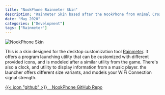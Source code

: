 ```yaml
---
title: "NookPhone Rainmeter Skin"
description: "Rainmeter Skin based after the NookPhone from Animal Crossing New Horizons"
date: "May 2020"
categories: ["Development"]
tags: ["Rainmeter"]
---
```

![NookPhone Skin](nookphone.png)

This is a skin designed for the desktop customization tool [Rainmeter](https://www.rainmeter.net/). It offers a program launching utility that can be customized with different provided icons, and is modeled after a similar utility from the game. There's also a clock, and utility to display information from a music player. the launcher offers different size variants, and models your WiFi Connection signal strength.

[{{< icon "github" >}}&nbsp;&nbsp;&nbsp;&nbsp;NookPhone GitHub Repo](https://github.com/lfgberg/ACNH-NookPhone)
